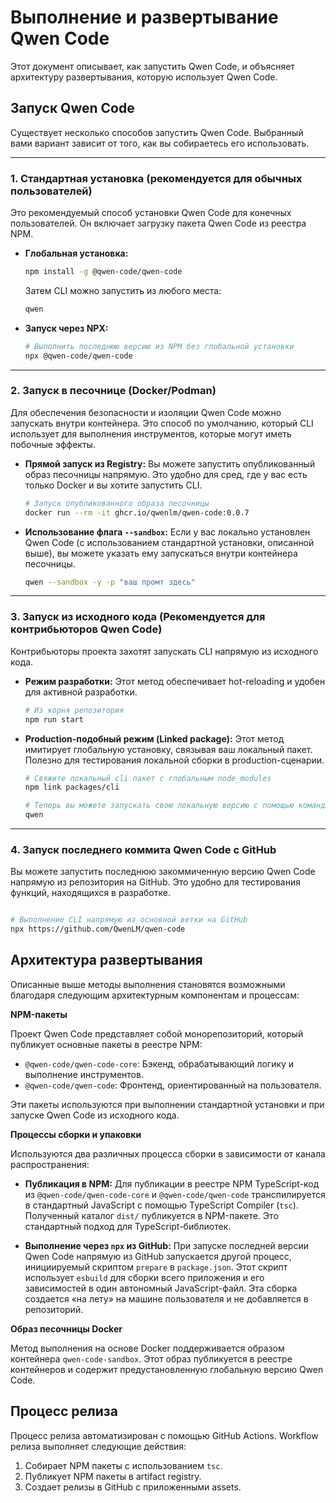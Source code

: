 # Выполнение и развертывание Qwen Code

Этот документ описывает, как запустить Qwen Code, и объясняет архитектуру развертывания, которую использует Qwen Code.

## Запуск Qwen Code

Существует несколько способов запустить Qwen Code. Выбранный вами вариант зависит от того, как вы собираетесь его использовать.

---

### 1. Стандартная установка (рекомендуется для обычных пользователей)

Это рекомендуемый способ установки Qwen Code для конечных пользователей. Он включает загрузку пакета Qwen Code из реестра NPM.

- **Глобальная установка:**

  ```bash
  npm install -g @qwen-code/qwen-code
  ```

  Затем CLI можно запустить из любого места:

  ```bash
  qwen
  ```

- **Запуск через NPX:**

  ```bash
  # Выполнить последнюю версию из NPM без глобальной установки
  npx @qwen-code/qwen-code
  ```

---

### 2. Запуск в песочнице (Docker/Podman)

Для обеспечения безопасности и изоляции Qwen Code можно запускать внутри контейнера. Это способ по умолчанию, который CLI использует для выполнения инструментов, которые могут иметь побочные эффекты.

- **Прямой запуск из Registry:**
  Вы можете запустить опубликованный образ песочницы напрямую. Это удобно для сред, где у вас есть только Docker и вы хотите запустить CLI.
  ```bash
  # Запуск опубликованного образа песочницы
  docker run --rm -it ghcr.io/qwenlm/qwen-code:0.0.7
  ```
- **Использование флага `--sandbox`:**
  Если у вас локально установлен Qwen Code (с использованием стандартной установки, описанной выше), вы можете указать ему запускаться внутри контейнера песочницы.
  ```bash
  qwen --sandbox -y -p "ваш промт здесь"
  ```

---

### 3. Запуск из исходного кода (Рекомендуется для контрибьюторов Qwen Code)

Контрибьюторы проекта захотят запускать CLI напрямую из исходного кода.

- **Режим разработки:**
  Этот метод обеспечивает hot-reloading и удобен для активной разработки.
  ```bash
  # Из корня репозитория
  npm run start
  ```
- **Production-подобный режим (Linked package):**
  Этот метод имитирует глобальную установку, связывая ваш локальный пакет. Полезно для тестирования локальной сборки в production-сценарии.

  ```bash
  # Свяжите локальный cli пакет с глобальным node_modules
  npm link packages/cli

  # Теперь вы можете запускать свою локальную версию с помощью команды `qwen`
  qwen
  ```

---

### 4. Запуск последнего коммита Qwen Code с GitHub

Вы можете запустить последнюю закоммиченную версию Qwen Code напрямую из репозитория на GitHub. Это удобно для тестирования функций, находящихся в разработке.

```bash

# Выполнение CLI напрямую из основной ветки на GitHub
npx https://github.com/QwenLM/qwen-code
```

## Архитектура развертывания

Описанные выше методы выполнения становятся возможными благодаря следующим архитектурным компонентам и процессам:

**NPM-пакеты**

Проект Qwen Code представляет собой монорепозиторий, который публикует основные пакеты в реестре NPM:

- `@qwen-code/qwen-code-core`: Бэкенд, обрабатывающий логику и выполнение инструментов.
- `@qwen-code/qwen-code`: Фронтенд, ориентированный на пользователя.

Эти пакеты используются при выполнении стандартной установки и при запуске Qwen Code из исходного кода.

**Процессы сборки и упаковки**

Используются два различных процесса сборки в зависимости от канала распространения:

- **Публикация в NPM:** Для публикации в реестре NPM TypeScript-код из `@qwen-code/qwen-code-core` и `@qwen-code/qwen-code` транспилируется в стандартный JavaScript с помощью TypeScript Compiler (`tsc`). Полученный каталог `dist/` публикуется в NPM-пакете. Это стандартный подход для TypeScript-библиотек.

- **Выполнение через `npx` из GitHub:** При запуске последней версии Qwen Code напрямую из GitHub запускается другой процесс, инициируемый скриптом `prepare` в `package.json`. Этот скрипт использует `esbuild` для сборки всего приложения и его зависимостей в один автономный JavaScript-файл. Эта сборка создается «на лету» на машине пользователя и не добавляется в репозиторий.

**Образ песочницы Docker**

Метод выполнения на основе Docker поддерживается образом контейнера `qwen-code-sandbox`. Этот образ публикуется в реестре контейнеров и содержит предустановленную глобальную версию Qwen Code.

## Процесс релиза

Процесс релиза автоматизирован с помощью GitHub Actions. Workflow релиза выполняет следующие действия:

1.  Собирает NPM пакеты с использованием `tsc`.
2.  Публикует NPM пакеты в artifact registry.
3.  Создает релизы в GitHub с приложенными assets.